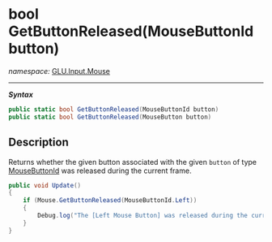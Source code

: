 ﻿# bool GetButtonReleased(MouseButtonId button)
*namespace:* [GLU.Input.Mouse](../mouse.md)

---
***Syntax***
```csharp
public static bool GetButtonReleased(MouseButtonId button)
public static bool GetButtonReleased(MouseButton button)
```

## Description
Returns whether the given button associated with the given `button` of type [MouseButtonId](./MouseButtonId.md) was released during the current frame.

```csharp
public void Update()
{
    if (Mouse.GetButtonReleased(MouseButtonId.Left))
    {
        Debug.log("The [Left Mouse Button] was released during the current frame");
    }
}
```